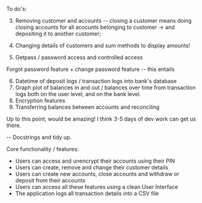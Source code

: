

To do's:

3. Removing customer and accounts
-- closing a customer means doing closing accounts for all acocunts belonging to customer -> and depositing it to another customer;

4. Changing details of customers and sum methods to display amounts!
5. Getpass / password access and controlled access

Forgot password feature + change password feature
-- this entails

6. Datetime of deposit logs / transaction logs into bank's database
7. Graph plot of balances in and out / balances over time from transaction logs both on the user level, and on the bank level.
8. Encryption features
9. Transferring balances between accounts and reconciling

Up to this point, would be amazing! I think 3-5 days of dev work can get us there.


-- Docstrings and tidy up.

Core functionality / features:
- Users can access and unencrypt their accounts using their PIN
- Users can create, remove and change their customer details
- Users can create new accounts, close accounts and withdraw or deposit from their accounts
- Users can access all these features using a clean User Interface
- The application logs all transaction details into a CSV file
